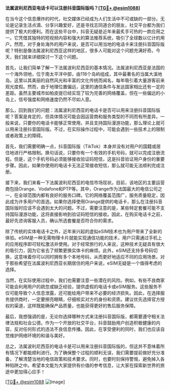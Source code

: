 **法属波利尼西亚电话卡可以注册抖音国际版吗？[[TG💪+ @esim1088](https://t.me/s/esim1088)]**

在当今这个信息爆炸的时代，社交媒体已经成为人们生活中不可或缺的一部分。无论是记录生活点滴、分享兴趣爱好，还是寻找志同道合的朋友，社交平台都为我们提供了极大的便利。而在这些平台中，抖音无疑是近年来最炙手可热的一款应用之一。它凭借其独特的短视频内容和强大的算法推荐系统，吸引了全球数以亿计的用户。然而，对于身处海外的用户来说，是否可以用当地的电话卡来注册抖音国际版呢？特别是像法属波利尼西亚这样的地区，很多人可能对这个问题充满好奇。今天，我们就来详细探讨一下这个问题。

首先，让我们简单了解一下法属波利尼西亚的基本情况。法属波利尼西亚是法国的一个海外领地，位于南太平洋中部，由118个岛屿组成，其中最著名的当属大溪地岛。这里以其美丽的自然风光和丰富的文化传统而闻名，每年吸引着大量游客前来观光度假。然而，由于地理位置偏远，这里的通信条件与发达国家相比还有一定的差距。虽然主要城市如帕皮提已经实现了较为完善的网络覆盖，但在一些偏远的小岛上，信号强度和网络速度仍然不尽如人意。

那么，回到我们的问题：法属波利尼西亚的电话卡是否可以用来注册抖音国际版呢？答案是肯定的，但具体情况可能会因运营商和服务类型的不同而有所差异。一般来说，只要你的电话卡能够正常使用，并且支持国际漫游功能，那么理论上就可以用来注册抖音国际版。不过，在实际操作过程中，可能会遇到一些技术上的限制或者政策上的障碍。

首先，我们需要明确一点，抖音国际版（TikTok）本身并没有对用户的国籍或居住地进行严格限制。换句话说，只要你有一个有效的手机号码，就可以完成注册流程。但是，这个手机号码必须能够接收验证码短信，这是抖音验证用户身份的重要步骤。因此，如果你使用的电话卡无法正常接收短信，那么就可能无法顺利完成注册。

接下来，我们来看一下法属波利尼西亚的电信市场现状。目前，该地区的主要运营商包括Orange、Vodafone和PTP等。其中，Orange作为法国最大的电信公司之一，在全球范围内都有良好的服务口碑。它的网络覆盖范围广，服务质量稳定，因此成为许多用户的首选。如果你选择使用Orange提供的电话卡，那么在注册抖音国际版时应该不会遇到太大的问题。不过，需要注意的是，某些特定套餐可能不支持国际漫游功能，这将直接影响到验证码短信的接收。因此，在购买电话卡之前，最好先咨询客服人员，确认所选套餐是否符合你的需求。

除了传统的实体电话卡之外，近年来兴起的虚拟eSIM技术也为用户带来了全新的体验。eSIM是一种无需物理卡片就能实现通信功能的技术，用户只需通过手机上的应用程序即可轻松激活并使用。对于经常旅行的人来说，这种技术无疑具有很大的吸引力，因为它省去了频繁更换实体卡的麻烦。此外，eSIM还支持多号码切换，这意味着你可以同时拥有多个本地号码，从而更好地适应不同的应用场景。对于那些希望在法属波利尼西亚长期居住的用户来说，eSIM无疑是一个值得考虑的选择。

当然，在实际使用过程中，我们也需要注意一些潜在的风险。例如，有些不良商家可能会利用用户的疏忽或缺乏经验，提供虚假的电话卡或eSIM服务。这些服务不仅可能导致个人信息泄露，还可能给用户带来不必要的经济损失。因此，在选择服务提供商时，一定要擦亮眼睛，仔细核实对方的身份和资质。建议优先选择官方授权的渠道，这样既能确保产品质量，也能获得更好的售后服务保障。

最后，我想强调的是，无论你选择哪种方式来注册抖音国际版，都需要遵守相关法律法规和社会公德。作为一个开放的社交平台，抖音鼓励用户创造积极健康的内容，反对任何形式的违法不良信息传播。因此，在享受便利的同时，我们也应该自觉维护网络环境的和谐与美好。

总之，法属波利尼西亚的电话卡是可以用来注册抖音国际版的，但这并不意味着所有情况下都能顺利进行。为了确保整个过程的顺利无误，我们需要提前做好充分准备，了解清楚当地的电信政策和技术要求。同时，也要时刻保持警惕，避免掉入各种陷阱之中。希望本文能为大家提供有价值的参考信息，让大家在探索新世界的旅途中更加得心应手！

[[TG💪+ @esim1088](https://t.me/s/esim1088) ![Image](https://i.postimg.cc/4NQfJmqS/Snipaste-2025-05-13-00-14-12.png)]